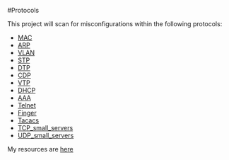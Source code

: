 #Protocols


This project will scan for misconfigurations within the following protocols:

- [MAC](https://en.wikipedia.org/wiki/Medium_access_control)
- [ARP](https://en.wikipedia.org/wiki/Address_Resolution_Protocol)
- [VLAN](https://en.wikipedia.org/wiki/Virtual_LAN)
- [STP](https://en.wikipedia.org/wiki/Spanning_Tree_Protocol)
- [DTP](https://en.wikipedia.org/wiki/Dynamic_Trunking_Protocol)
- [CDP](https://en.wikipedia.org/wiki/Cisco_Discovery_Protocol)
- [VTP](https://en.wikipedia.org/wiki/VLAN_Trunking_Protocol)
- [DHCP](https://en.wikipedia.org/wiki/Dynamic_Host_Configuration_Protocol)
- [AAA](https://en.wikipedia.org/wiki/AAA_(computer_security))
- [Telnet](https://en.wikipedia.org/wiki/Telnet)
- [Finger](https://en.wikipedia.org/wiki/Finger_protocol)
- [Tacacs](https://en.wikipedia.org/wiki/TACACS)
- [TCP_small_servers](https://www.cisco.com/c/en/us/support/docs/ios-nx-os-software/ios-software-releases-110/12815-23.html#tcp)
- [UDP_small_servers](https://www.cisco.com/c/en/us/support/docs/ios-nx-os-software/ios-software-releases-110/12815-23.html#udp_servers)


My resources are [here](https://github.com/PnzJust/switch-ios-scanner/blob/main/documentation/resources.md)
